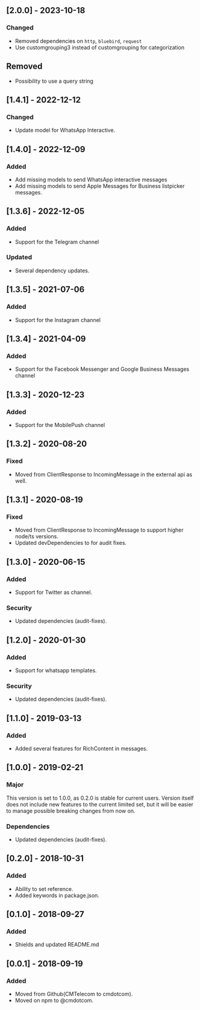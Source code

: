 ## [2.0.0] - 2023-10-18
### Changed
- Removed dependencies on `http`, `bluebird`, `request`
- Use customgrouping3 instead of customgrouping for categorization

## Removed
- Possibility to use a query string

## [1.4.1] - 2022-12-12
### Changed
- Update model for WhatsApp Interactive.


## [1.4.0] - 2022-12-09
### Added
- Add missing models to send WhatsApp interactive messages
- Add missing models to send Apple Messages for Business listpicker messages.

## [1.3.6] - 2022-12-05
### Added
- Support for the Telegram channel
### Updated
- Several dependency updates.

## [1.3.5] - 2021-07-06
### Added
- Support for the Instagram channel

## [1.3.4] - 2021-04-09
### Added
- Support for the Facebook Messenger and Google Business Messages channel

## [1.3.3] - 2020-12-23
### Added
- Support for the MobilePush channel

## [1.3.2] - 2020-08-20
### Fixed
- Moved from ClientResponse to IncomingMessage in the external api as well.

## [1.3.1] - 2020-08-19
### Fixed
- Moved from ClientResponse to IncomingMessage to support higher node/ts versions.
- Updated devDependencies to for audit fixes.

## [1.3.0] - 2020-06-15
### Added
- Support for Twitter as channel.

### Security
- Updated dependencies (audit-fixes).

## [1.2.0] - 2020-01-30
### Added
- Support for whatsapp templates.

### Security
- Updated dependencies (audit-fixes).

## [1.1.0] - 2019-03-13
### Added
- Added several features for RichContent in messages.

## [1.0.0] - 2019-02-21
### Major
This version is set to 1.0.0, as 0.2.0 is stable for current users.
Version itself does not include new features to the current limited set,
but it will be easier to manage possible breaking changes from now on.

### Dependencies
- Updated dependencies (audit-fixes).

## [0.2.0] - 2018-10-31
### Added
- Ability to set reference.
- Added keywords in package.json.

## [0.1.0] - 2018-09-27
### Added
- Shields and updated README.md

## [0.0.1] - 2018-09-19
### Added
- Moved from Github(CMTelecom to cmdotcom).
- Moved on npm to @cmdotcom.
